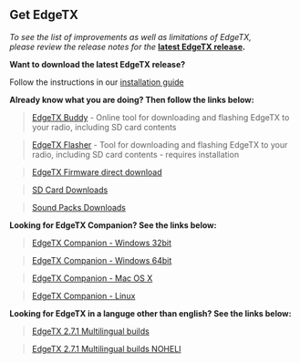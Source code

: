 ## Get EdgeTX

*To see the list of improvements as well as limitations of EdgeTX,  
please review the release notes for the* **[latest EdgeTX release](https://github.com/EdgeTX/edgetx/releases/latest).**

**Want to download the latest EdgeTX release?** 

Follow the instructions in our  [installation guide](https://github.com/EdgeTX/edgetx.github.io/wiki/EdgeTX-Installation-Guide)

**Already know what you are doing? Then follow the links below:**

> [EdgeTX Buddy](https://buddy.edgetx.org/) - Online tool for downloading and flashing EdgeTX to your radio, including SD card contents

> [EdgeTX Flasher](https://github.com/EdgeTX/flasher/releases) - Tool for downloading and flashing EdgeTX to your radio, including SD card contents - requires installation

> [EdgeTX Firmware direct download](https://github.com/EdgeTX/edgetx/releases/download/v2.7.1/edgetx-firmware-v2.7.1.zip)

> [SD Card Downloads](https://github.com/EdgeTX/edgetx-sdcard/releases)

> [Sound Packs Downloads](https://github.com/EdgeTX/edgetx-sdcard-sounds/releases)

**Looking for EdgeTX Companion? See the links below:**

>[EdgeTX Companion - Windows 32bit](https://github.com/EdgeTX/edgetx/releases/download/v2.7.1/edgetx-cpn-win32-v2.7.1.zip)

>[EdgeTX Companion - Windows 64bit](https://github.com/EdgeTX/edgetx/releases/download/v2.7.1/edgetx-cpn-win64-v2.7.1.zip)

>[EdgeTX Companion - Mac OS X](https://github.com/EdgeTX/edgetx/releases/download/v2.7.1/edgetx-cpn-osx-v2.7.1.zip)

>[EdgeTX Companion - Linux](https://github.com/EdgeTX/edgetx/releases/download/v2.7.1/edgetx-cpn-linux-v2.7.1.zip)

**Looking for EdgeTX in a languge other than english? See the links below:**

>[EdgeTX 2.7.1 Multilingual builds](http://files.portabledev.xyz/d/d87fe9040f844253b2b4/)

>[EdgeTX 2.7.1 Multilingual builds NOHELI](http://files.portabledev.xyz/d/7e7a668d887d4930a565/)

